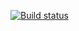 [![Build status](https://ci.appveyor.com/api/projects/status/8f9ynmqdahtoeyhv?svg=true)](https://ci.appveyor.com/project/juliavolk96/sse-ws-hw-frontend)
